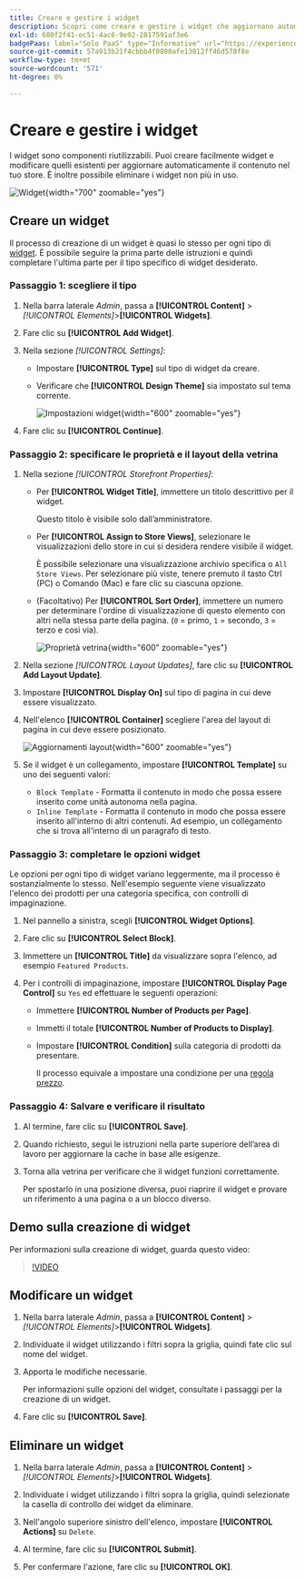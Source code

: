 ```yaml
---
title: Creare e gestire i widget
description: Scopri come creare e gestire i widget che aggiornano automaticamente i contenuti nel tuo store.
exl-id: 680f2f41-ec51-4ac6-9e92-2817591af3e6
badgePaas: label="Solo PaaS" type="Informative" url="https://experienceleague.adobe.com/it/docs/commerce/user-guides/product-solutions" tooltip="Applicabile solo ai progetti Adobe Commerce on Cloud (infrastruttura PaaS gestita da Adobe) e ai progetti on-premise."
source-git-commit: 57a913b21f4cbbb4f0800afe13012ff46d578f8e
workflow-type: tm+mt
source-wordcount: '571'
ht-degree: 0%

---
```


# Creare e gestire i widget

I widget sono componenti riutilizzabili. Puoi creare facilmente widget e modificare quelli esistenti per aggiornare automaticamente il contenuto nel tuo store. È inoltre possibile eliminare i widget non più in uso.

![Widget](./assets/widgets.png){width="700" zoomable="yes"}

## Creare un widget

Il processo di creazione di un widget è quasi lo stesso per ogni tipo di [widget](widgets.md#widget-types). È possibile seguire la prima parte delle istruzioni e quindi completare l&#39;ultima parte per il tipo specifico di widget desiderato.

### Passaggio 1: scegliere il tipo

1. Nella barra laterale _Admin_, passa a **[!UICONTROL Content]** > _[!UICONTROL Elements]_>**[!UICONTROL Widgets]**.

1. Fare clic su **[!UICONTROL Add Widget]**.

1. Nella sezione _[!UICONTROL Settings]_:

   - Impostare **[!UICONTROL Type]** sul tipo di widget da creare.

   - Verificare che **[!UICONTROL Design Theme]** sia impostato sul tema corrente.

     ![Impostazioni widget](./assets/widget-settings.png){width="600" zoomable="yes"}

1. Fare clic su **[!UICONTROL Continue]**.

### Passaggio 2: specificare le proprietà e il layout della vetrina

1. Nella sezione _[!UICONTROL Storefront Properties]_:

   - Per **[!UICONTROL Widget Title]**, immettere un titolo descrittivo per il widget.

     Questo titolo è visibile solo dall’amministratore.

   - Per **[!UICONTROL Assign to Store Views]**, selezionare le visualizzazioni dello store in cui si desidera rendere visibile il widget.

     È possibile selezionare una visualizzazione archivio specifica o `All Store Views`. Per selezionare più viste, tenere premuto il tasto Ctrl (PC) o Comando (Mac) e fare clic su ciascuna opzione.

   - (Facoltativo) Per **[!UICONTROL Sort Order]**, immettere un numero per determinare l&#39;ordine di visualizzazione di questo elemento con altri nella stessa parte della pagina. (`0` = primo, `1` = secondo, `3` = terzo e così via).

     ![Proprietà vetrina](./assets/widget-storefront-properties.png){width="600" zoomable="yes"}

1. Nella sezione _[!UICONTROL Layout Updates]_, fare clic su **[!UICONTROL Add Layout Update]**.

1. Impostare **[!UICONTROL Display On]** sul tipo di pagina in cui deve essere visualizzato.

1. Nell&#39;elenco **[!UICONTROL Container]** scegliere l&#39;area del layout di pagina in cui deve essere posizionato.

   ![Aggiornamenti layout](./assets/widget-layout-update-home-page.png){width="600" zoomable="yes"}

1. Se il widget è un collegamento, impostare **[!UICONTROL Template]** su uno dei seguenti valori:

   - `Block Template` - Formatta il contenuto in modo che possa essere inserito come unità autonoma nella pagina.
   - `Inline Template` - Formatta il contenuto in modo che possa essere inserito all&#39;interno di altri contenuti. Ad esempio, un collegamento che si trova all&#39;interno di un paragrafo di testo.

### Passaggio 3: completare le opzioni widget

Le opzioni per ogni tipo di widget variano leggermente, ma il processo è sostanzialmente lo stesso. Nell&#39;esempio seguente viene visualizzato l&#39;elenco dei prodotti per una categoria specifica, con controlli di impaginazione.

1. Nel pannello a sinistra, scegli **[!UICONTROL Widget Options]**.

1. Fare clic su **[!UICONTROL Select Block]**.

1. Immettere un **[!UICONTROL Title]** da visualizzare sopra l&#39;elenco, ad esempio `Featured Products`.

1. Per i controlli di impaginazione, impostare **[!UICONTROL Display Page Control]** su `Yes` ed effettuare le seguenti operazioni:

   - Immettere **[!UICONTROL Number of Products per Page]**.

   - Immetti il totale **[!UICONTROL Number of Products to Display]**.

   - Impostare **[!UICONTROL Condition]** sulla categoria di prodotti da presentare.

     Il processo equivale a impostare una condizione per una [regola prezzo](../merchandising-promotions/price-rules-catalog.md).

### Passaggio 4: Salvare e verificare il risultato

1. Al termine, fare clic su **[!UICONTROL Save]**.

1. Quando richiesto, segui le istruzioni nella parte superiore dell’area di lavoro per aggiornare la cache in base alle esigenze.

1. Torna alla vetrina per verificare che il widget funzioni correttamente.

   Per spostarlo in una posizione diversa, puoi riaprire il widget e provare un riferimento a una pagina o a un blocco diverso.

## Demo sulla creazione di widget

Per informazioni sulla creazione di widget, guarda questo video:

>[!VIDEO](https://video.tv.adobe.com/v/343786?quality=12&learn=on)

## Modificare un widget

1. Nella barra laterale _Admin_, passa a **[!UICONTROL Content]** > _[!UICONTROL Elements]_>**[!UICONTROL Widgets]**.

1. Individuate il widget utilizzando i filtri sopra la griglia, quindi fate clic sul nome del widget.

1. Apporta le modifiche necessarie.

   Per informazioni sulle opzioni del widget, consultate i passaggi per la creazione di un widget.

1. Fare clic su **[!UICONTROL Save]**.

## Eliminare un widget

1. Nella barra laterale _Admin_, passa a **[!UICONTROL Content]** > _[!UICONTROL Elements]_>**[!UICONTROL Widgets]**.

1. Individuate i widget utilizzando i filtri sopra la griglia, quindi selezionate la casella di controllo dei widget da eliminare.

1. Nell&#39;angolo superiore sinistro dell&#39;elenco, impostare **[!UICONTROL Actions]** su `Delete`.

1. Al termine, fare clic su **[!UICONTROL Submit]**.

1. Per confermare l&#39;azione, fare clic su **[!UICONTROL OK]**.
